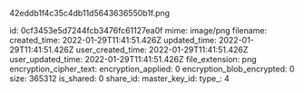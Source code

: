 42eddb1f4c35c4db11d5643636550b1f.png

id: 0cf3453e5d7244fcb3476fc61127ea0f
mime: image/png
filename: 
created_time: 2022-01-29T11:41:51.426Z
updated_time: 2022-01-29T11:41:51.426Z
user_created_time: 2022-01-29T11:41:51.426Z
user_updated_time: 2022-01-29T11:41:51.426Z
file_extension: png
encryption_cipher_text: 
encryption_applied: 0
encryption_blob_encrypted: 0
size: 365312
is_shared: 0
share_id: 
master_key_id: 
type_: 4